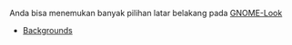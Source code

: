 <!--
.. link:
.. description:
.. tags: Backgrounds
.. date: 2014-02-24 17:32:07
.. title: Backgrounds
.. slug: backgrounds
-->

Anda bisa menemukan banyak pilihan latar belakang pada [GNOME-Look](http://gnome-look.org)

  * [Backgrounds](http://gnome-look.org/index.php?xcontentmode=170x171x172x173x174x175x176x177x178x179)


